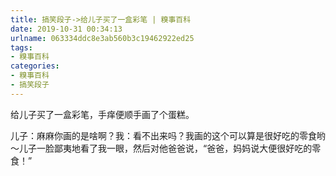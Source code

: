```yaml
---
title: 搞笑段子->给儿子买了一盒彩笔 | 糗事百科
date: 2019-10-31 00:34:13
urlname: 063334ddc8e3ab560b3c19462922ed25
tags: 
- 糗事百科
categories:
- 糗事百科
- 搞笑段子
---
```

给儿子买了一盒彩笔，手痒便顺手画了个蛋糕。

儿子：麻麻你画的是啥啊？我：看不出来吗？我画的这个可以算是很好吃的零食哟～儿子一脸鄙夷地看了我一眼，然后对他爸爸说，“爸爸，妈妈说大便很好吃的零食！”


